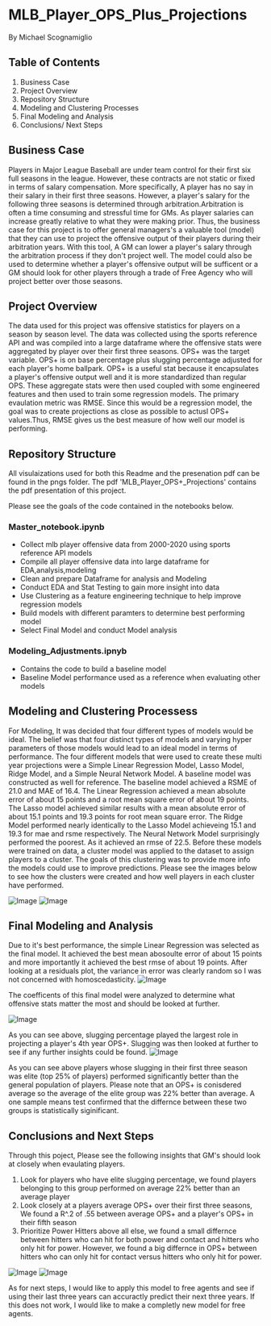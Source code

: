 # MLB_Player_OPS_Plus_Projections
By Michael Scognamiglio
## Table of Contents
1. Business Case 
1. Project Overview  
1. Repository Structure
1. Modeling and Clustering Processes
1. Final Modeling and Analysis
1. Conclusions/ Next Steps
## Business Case
Players in Major League Baseball are under team control for their first six full seasons in the league. However, these contracts are not static or fixed in terms of salary compensation. More specifically, A player has no say in their salary in their first three seasons. However, a player's salary for the following three seasons is determined through arbitration.Arbitration is often a time consuming and stressful time for GMs. As player salaries can increase greatly relative to what they were making prior. Thus, the business case for this project is to offer general managers's a valuable tool (model) that they can use to project the offensive output of their players during their arbitration years. With this tool, A GM can lower a player's salary through the  arbitration process if they don't project well. The model could also be used to determine whether a player's offensive output will be sufficent or a GM should look for other players through a trade of Free Agency who will project better over those seasons. 
## Project Overview 
The data used for this project was offensive statistics for players on a season by season level. The data was collected using the sports reference API and was compiled into a large dataframe where the offensive stats were aggregated by player over their first three seasons. OPS+ was the target variable. OPS+ is on base percentage plus slugging percentage adjusted for each player's home ballpark. OPS+ is a useful stat because it encapsulates a player's offensive output well and it is more standardized than regular OPS.  These aggregate stats were then used coupled with some engineered features and then used to train some regression models. The primary evaulation metric was RMSE. Since this would be a regression model, the goal was to create projections as close as possible to actusl OPS+ values.Thus, RMSE gives us the best measure of how well our model is performing.
## Repository Structure 
All visulaizations used for both this Readme and the presenation pdf can be found in the pngs folder.
 The pdf 'MLB_Player_OPS+_Projections' contains the  pdf presentation of this project.
 
Please see the goals of the code contained in the notebooks below. 
 ### Master_notebook.ipynb
  - Collect mlb player offensive data from 2000-2020 using sports reference API  models
  - Compile all player offensive data into large dataframe for EDA,analysis,modeling
  - Clean and prepare Dataframe for analysis and Modeling
  - Conduct EDA and Stat Testing to gain more insight into data
  - Use Clustering as a feature engineering technique to help improve regression models
  - Build models with different paramters to determine best performing model
  - Select Final Model and conduct Model analysis
 ### Modeling_Adjustments.ipnyb
 - Contains the code to build a baseline model
 - Baseline Model performance used as a reference when evaluating other models
  
## Modeling and Clustering Processess
For Modeling, It was decided that four different types of models would be ideal. The belief was that four distinct types of models and varying hyper parameters of those models would lead to an ideal model in terms of performance. The four different models that were used to create these multi year projections were a Simple Linear Regression Model, Lasso Model, Ridge Model, and a Simple Neural Network Model. A baseline model was constructed as well for reference. The baseline model achieved a RSME of 21.0 and MAE of 16.4. The Linear Regression achieved a mean absolute error of about 15 points and a root mean square error of about 19 points. The Lasso model achieved similar results with a mean absolute error of about 15.1 points and 19.3 points for root mean square error.  The Ridge Model performed nearly identically to the Lasso Model achieveing 15.1 and 19.3 for mae and rsme respectively. The Neural Network Model surprisingly performed the poorest. As it achieved an rmse of 22.5. Before these models were trained on data, a cluster model was applied to the dataset to assign players to a cluster. The goals of this clustering was to provide more info the models could use to improve predictions. Please see the images below to see how the clusters were created and how well players in each cluster have performed.  

![Image](https://raw.githubusercontent.com/Scogs25/MlB_Player_OPS_Plus_Projections/main/pngs/Player_Clusters.png)
![Image](https://raw.githubusercontent.com/Scogs25/MlB_Player_OPS_Plus_Projections/main/pngs/Clusters_1980_onward.png)


## Final Modeling and Analysis
 Due to it's best performance, the simple Linear Regression was selected as the final model. It achieved the best mean abosoulte error of about 15 points and more importantly it achieved the best rmse of about 19 points. After looking at a residuals plot, the variance in error was clearly random so I was not concerned with homoscedasticity. 
  ![Image](https://raw.githubusercontent.com/Scogs25/MlB_Player_OPS_Plus_Projections/main/pngs/Residuals_Plot_for_4th_Year_Projections.png)
 
 The coefficents of this final model were analyzed to determine what offensive stats matter the most and should be looked at further.
 
 ![Image](https://raw.githubusercontent.com/Scogs25/MlB_Player_OPS_Plus_Projections/main/pngs/Feature_Coefficients_4th_Season_Projections.png)

As you can see above, slugging percentage played the largest role in projecting a player's 4th year OPS+. Slugging was then looked at further to see if any further insights could be found. 
 ![Image](https://github.com/Scogs25/MlB_Player_OPS_Plus_Projections/blob/main/pngs/How_Past_Slugging_Performance_Influences_Future_Offensive_Output.png)
 
 As you can see above players whose slugging in their first three season was elite (top 25% of players) performed significantly better than the general population of players. Please note that an OPS+ is conisdered average so the average of the elite group was 22% better than average. A one sample means test confirmed that
 the differnce between these two groups is statistically siginificant.
 
 ## Conclusions and Next Steps
  Through this poject, Please see the following insights that GM's should look at closely when evaulating players. 
  1. Look for players who have elite slugging percentage, we found players belonging to this group performed on average 22% better than an average player
  1. Look closely at a players average OPS+ over their first three seasons, We found a R^.2 of .55 between average OPS+ and a player's OPS+ in their fifth season
  1. Prioritize Power Hitters above all else, we found a small differnce between hitters who can hit for both power and contact and hitters who only hit for power. However, we found a big differnce in OPS+ between hitters who can only hit for contact versus hitters who only hit for power. 
  
 ![Image](https://raw.githubusercontent.com/Scogs25/MlB_Player_OPS_Plus_Projections/main/pngs/5th_Season_OPS%2B_projections.png)
 ![Image](https://raw.githubusercontent.com/Scogs25/MlB_Player_OPS_Plus_Projections/main/pngs/How_Different_Types_of_Hitters_Perform_in_6th_Season.png)
  
  As for next steps, I would like to apply this model to free agents and see if using their last three years can accuractly predict their next three years. If this does not work, I would like to make a completly new model for free agents.
